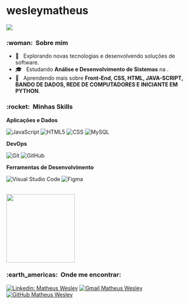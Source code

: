 # wesleymatheus

![](https://komarev.com/ghpvc/?username=VanessaSwerts&color=006bed)

<h3> :woman: &nbsp;Sobre mim </h3>

- 🤔 &nbsp; Explorando novas tecnologias e desenvolvendo soluções de software.
- 🎓 &nbsp; Estudando **Análise e Desenvolvimento de Sistemas** na <a href="[FAM](https://famonline.instructure.com/)"></a>.
- 🌱 &nbsp; Aprendendo mais sobre **Front-End, CSS, HTML, JAVA-SCRIPT, BANDO DE DADOS, REDE DE COMPUTADORES E INICIANTE EM PYTHON**.

<h3> :rocket: &nbsp;Minhas Skills </h3>

**Aplicações e Dados**

  ![JavaScript](https://img.shields.io/badge/-JavaScript-333333?style=flat&logo=javascript)
  ![HTML5](https://img.shields.io/badge/-HTML5-333333?style=flat&logo=HTML5)
  ![CSS](https://img.shields.io/badge/-CSS-333333?style=flat&logo=CSS3&logoColor=1572B6)
  ![MySQL](https://img.shields.io/badge/-MySQL-333333?style=flat&logo=mysql)

**DevOps**

  ![Git](https://img.shields.io/badge/-Git-333333?style=flat&logo=git)
  ![GitHub](https://img.shields.io/badge/-GitHub-333333?style=flat&logo=github)

**Ferramentas de Desenvolvimento**

  ![Visual Studio Code](https://img.shields.io/badge/-Visual%20Studio%20Code-333333?style=flat&logo=visual-studio-code&logoColor=007ACC)
  ![Figma](https://img.shields.io/badge/-Figma-333333?style=flat&logo=figma&logoColor=007ACC)

<br/>

<a href="(https://github.com/DevMatheusWesley)">
  <img height="180em" src="https://github-readme-stats.vercel.app/api?username=DevMatheusWesley&theme=dracula&show_icons=true" />
</a>

<br/>

<h3> :earth_americas: &nbsp;Onde me encontrar: </h3> 

[![Linkedin: Matheus Wesley](https://img.shields.io/badge/-MatheusWesley-blue?style=flat-square&logo=Linkedin&logoColor=white&link=https://www.linkedin.com/in/matheus-wesley-2b9014219/)](https://www.linkedin.com/in/matheus-wesley-2b9014219/)
[![Gmail Matheus Wesley ](https://img.shields.io/badge/-Gmail-006bed?style=flat-square&logo=Gmail&logoColor=white&link=mailto:contato.matheuswesley@gmail.com)](contato.matheuswesley@gmail.com)
[![GitHub Matheus Wesley]( https://img.shields.io/github/followers/DevMatheusWesley?label=follow&style=social)](https://github.com/DevMatheusWesley)
